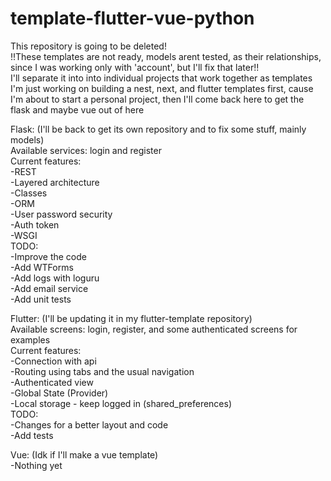# template-flutter-vue-python

This repository is going to be deleted!<br>
!!These templates are not ready, models arent tested, as their relationships, since I was working only with 'account', but I'll fix that later!!<br>
I'll separate it into into individual projects that work together as templates<br>
I'm just working on building a nest, next, and flutter templates first, cause I'm about to start a personal project, then I'll come back here to get the flask and maybe vue out of here<br>

Flask: (I'll be back to get its own repository and to fix some stuff, mainly models)<br>
Available services: login and register<br>
Current features:<br>
-REST<br>
-Layered architecture<br>
-Classes<br>
-ORM<br>
-User password security<br>
-Auth token<br>
-WSGI<br>
TODO:<br>
-Improve the code<br>
-Add WTForms<br>
-Add logs with loguru<br>
-Add email service<br>
-Add unit tests<br>

Flutter: (I'll be updating it in my flutter-template repository)<br>
Available screens: login, register, and some authenticated screens for examples<br>
Current features:<br>
-Connection with api<br>
-Routing using tabs and the usual navigation<br>
-Authenticated view<br>
-Global State (Provider)<br>
-Local storage - keep logged in (shared_preferences)<br>
TODO:<br>
-Changes for a better layout and code<br>
-Add tests<br>

Vue: (Idk if I'll make a vue template)<br>
-Nothing yet<br>
